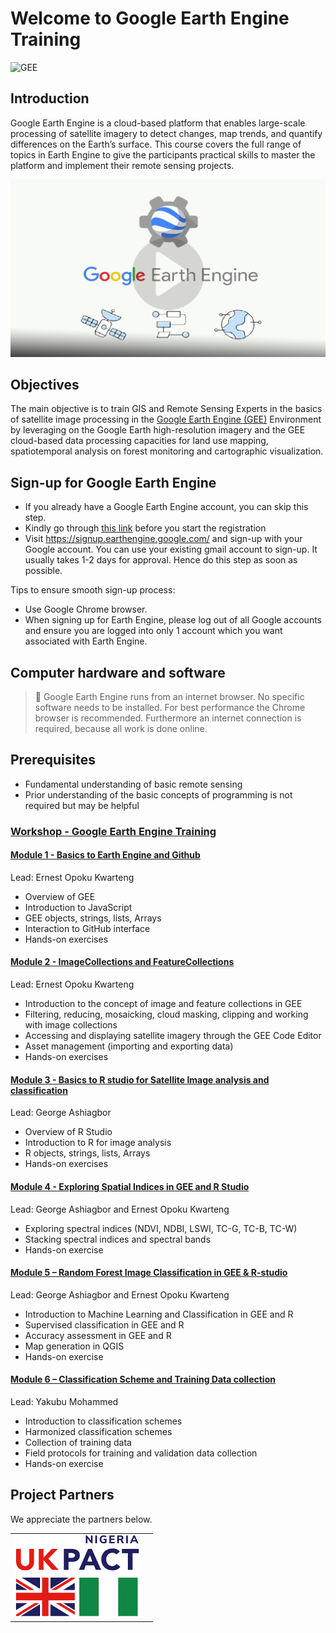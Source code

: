# Welcome to Google Earth Engine Training 

![GEE](https://img.shields.io/static/v1?label=Google&message=Earth%20Engine&color=blue)



## Introduction

Google Earth Engine is a cloud-based platform that enables large-scale processing of satellite imagery to detect changes, map trends, and quantify differences on the Earth’s surface. This course covers the full range of topics in Earth Engine to give the participants practical skills to master the platform and implement their remote sensing projects.


<a href="https://www.youtube.com/watch?v=gKGOeTFHnKY">
  <img src="img/intro/ee.png" alt="Earth Engine intro" width="800">
</a><br>




## Objectives

The main objective is to train GIS and Remote Sensing Experts  in the basics of satellite image
processing in the [Google Earth Engine (GEE)](https://earthengine.google.com/) Environment by leveraging on the Google Earth
high-resolution imagery and the GEE cloud-based data processing capacities for land use
mapping, spatiotemporal analysis on forest monitoring and cartographic visualization.


	
## Sign-up for Google Earth Engine

- If you already have a Google Earth Engine account, you can skip this step.
- Kindly go through [this link](https://earthengine.google.com/noncommercial/#academic-or-educational-institution )  before you start the registration 
- Visit https://signup.earthengine.google.com/ and sign-up with your Google account. You can use your existing gmail account to sign-up. It usually takes 1-2 days 	  for approval. Hence do this step as soon as possible.

Tips to ensure smooth sign-up process:

- Use Google Chrome browser.
- When signing up for Earth Engine, please log out of all Google accounts and ensure you are logged into only 1 account which you want associated with Earth Engine.



## Computer hardware and software
> :pushpin:  Google Earth Engine runs from an internet browser. No specific software needs to be installed. For best performance the Chrome browser is recommended. Furthermore an internet connection is required, because all work is done online.



## Prerequisites 
- Fundamental understanding of basic remote sensing
- Prior understanding of the basic concepts of programming is not required but may be helpful




### [Workshop  - Google Earth Engine Training ](materials/AGENDA_FOR_RS_TRAINING_IN_ABUJA.pdf)



#### [Module 1 - Basics to Earth Engine and Github](training/modules/module1.md)
Lead: Ernest Opoku Kwarteng
- Overview of GEE
- Introduction to JavaScript
- GEE objects, strings, lists, Arrays
- Interaction to GitHub interface
- Hands-on exercises


#### [Module 2 - ImageCollections and FeatureCollections](training/modules/module2.md)
Lead: Ernest Opoku Kwarteng
- Introduction to the concept of image and feature collections in GEE
- Filtering, reducing, mosaicking, cloud masking, clipping and working with image 
collections
- Accessing and displaying satellite imagery through the GEE Code Editor
- Asset management (importing and exporting data)
- Hands-on exercises


#### [Module 3 - Basics to R studio for Satellite Image analysis and classification]()
Lead: George Ashiagbor
- Overview of R Studio
- Introduction to R for image analysis
- R objects, strings, lists, Arrays
- Hands-on exercises
 

#### [Module 4 - Exploring Spatial Indices in GEE and R Studio]()
Lead: George Ashiagbor and Ernest Opoku Kwarteng
- Exploring spectral indices (NDVI, NDBI, LSWI, TC-G, TC-B, TC-W)
- Stacking spectral indices and spectral bands
- Hands-on exercise

#### [Module 5 – Random Forest Image Classification in GEE & R-studio](training/modules/module5.md)
Lead: George Ashiagbor and Ernest Opoku Kwarteng
- Introduction to Machine Learning and Classification in GEE and R
- Supervised classification in GEE and R
- Accuracy assessment in GEE and R
- Map generation in QGIS
- Hands-on exercise

#### [Module 6 – Classification Scheme and Training Data collection]()
Lead: Yakubu Mohammed
- Introduction to classification schemes
- Harmonized classification schemes
- Collection of training data 
- Field protocols for training and validation data collection
- Hands-on exercise











## Project Partners

We appreciate  the partners below.<br>

<table style="border: 0;">
  <tr> 
    <td vlign="center" style="border: 0;"><img src="img/partners/ukpact.png" width="200"></td>
    <td>   </td>
    <!-- <td vlign="center" style="border: 0;"><img src="https://github.com/ernest19/SNV/blob/main/img/partners/" width="125"></td> -->
  </tr>
</table>


